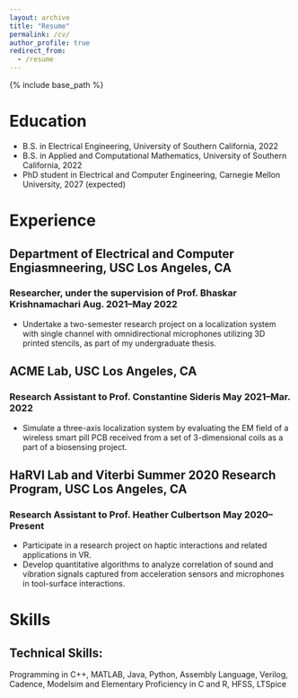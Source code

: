```yaml
---
layout: archive
title: "Resume"
permalink: /cv/
author_profile: true
redirect_from:
  - /resume
---
```


{% include base_path %}

Education
======
* B.S. in Electrical Engineering, University of Southern California, 2022
* B.S. in Applied and Computational Mathematics, University of Southern California, 2022
* PhD student in Electrical and Computer Engineering, Carnegie Mellon University, 2027 (expected)

Experience
======
## Department of Electrical and Computer Engiasmneering, USC Los Angeles, CA
### Researcher, under the supervision of Prof. Bhaskar Krishnamachari Aug. 2021–May 2022
* Undertake a two-semester research project on a localization system with single channel with omnidirectional microphones utilizing 3D printed stencils, as part of my undergraduate thesis. 
  
## ACME Lab, USC Los Angeles, CA
### Research Assistant to Prof. Constantine Sideris May 2021–Mar. 2022
* Simulate a three-axis localization system by evaluating the EM field of a wireless smart pill PCB received from a set of 3-dimensional coils as a part of a biosensing project. 

## HaRVI Lab and Viterbi Summer 2020 Research Program, USC Los Angeles, CA
### Research Assistant to Prof. Heather Culbertson May 2020–Present
* Participate in a research project on haptic interactions and related applications in VR.
* Develop quantitative algorithms to analyze correlation of sound and vibration signals captured from acceleration sensors and microphones in tool-surface interactions.

Skills
======
## Technical Skills: 
Programming in C++, MATLAB, Java, Python, Assembly Language, Verilog, Cadence, Modelsim and Elementary Proficiency in C and R, HFSS, LTSpice
